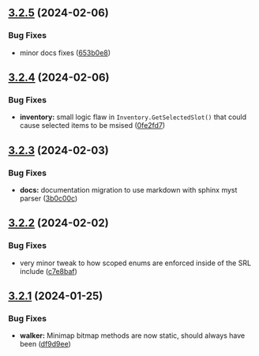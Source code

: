 ## [3.2.5](https://github.com/Torwent/SRL-T/compare/v3.2.4...v3.2.5) (2024-02-06)


### Bug Fixes

* minor docs fixes ([653b0e8](https://github.com/Torwent/SRL-T/commit/653b0e8c5ba29c56105442c055b1c40a7e7c67b0))



## [3.2.4](https://github.com/Torwent/SRL-T/compare/v3.2.3...v3.2.4) (2024-02-06)


### Bug Fixes

* **inventory:** small logic flaw in `Inventory.GetSelectedSlot()` that could cause selected items to be msised ([0fe2fd7](https://github.com/Torwent/SRL-T/commit/0fe2fd7fb29d7f72fe66ff3944d482c26784243a))



## [3.2.3](https://github.com/Torwent/SRL-T/compare/v3.2.2...v3.2.3) (2024-02-03)


### Bug Fixes

* **docs:** documentation migration to use markdown with sphinx myst parser ([3b0c00c](https://github.com/Torwent/SRL-T/commit/3b0c00c9c648a8c123f2c859389fa9511791070e))



## [3.2.2](https://github.com/Torwent/SRL-T/compare/v3.2.1...v3.2.2) (2024-02-02)


### Bug Fixes

* very minor tweak to how scoped enums are enforced inside of the SRL include ([c7e8baf](https://github.com/Torwent/SRL-T/commit/c7e8baf764d080d32e290e4cafc905b9716f1874))



## [3.2.1](https://github.com/Torwent/SRL-T/compare/v3.2.0...v3.2.1) (2024-01-25)


### Bug Fixes

* **walker:** Minimap bitmap methods are now static, should always have been ([df9d9ee](https://github.com/Torwent/SRL-T/commit/df9d9ee54b56ca0ad5f70fd347a88d0e99634ee2))



